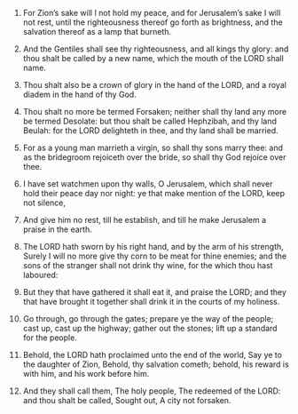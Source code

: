 1. For Zion’s sake will I not hold my peace, and for Jerusalem’s
sake I will not rest, until the righteousness thereof go forth as
brightness, and the salvation thereof as a lamp that burneth.

2. And the Gentiles shall see thy righteousness, and all kings thy
glory: and thou shalt be called by a new name, which the mouth of the
LORD shall name.

3. Thou shalt also be a crown of glory in the hand of the LORD, and
a royal diadem in the hand of thy God.

4. Thou shalt no more be termed Forsaken; neither shall thy land any
more be termed Desolate: but thou shalt be called Hephzibah, and thy
land Beulah: for the LORD delighteth in thee, and thy land shall be
married.

5. For as a young man marrieth a virgin, so shall thy sons marry
thee: and as the bridegroom rejoiceth over the bride, so shall thy God
rejoice over thee.

6. I have set watchmen upon thy walls, O Jerusalem, which shall
never hold their peace day nor night: ye that make mention of the
LORD, keep not silence,

7. And give him no rest, till he establish,
and till he make Jerusalem a praise in the earth.

8. The LORD hath sworn by his right hand, and by the arm of his
strength, Surely I will no more give thy corn to be meat for thine
enemies; and the sons of the stranger shall not drink thy wine, for
the which thou hast laboured:

9. But they that have gathered it
shall eat it, and praise the LORD; and they that have brought it
together shall drink it in the courts of my holiness.

10. Go through, go through the gates; prepare ye the way of the
people; cast up, cast up the highway; gather out the stones; lift up a
standard for the people.

11. Behold, the LORD hath proclaimed unto the end of the world, Say
ye to the daughter of Zion, Behold, thy salvation cometh; behold, his
reward is with him, and his work before him.

12. And they shall call them, The holy people, The redeemed of the
LORD: and thou shalt be called, Sought out, A city not forsaken.